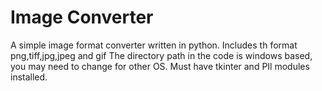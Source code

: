 # Image Converter
 A simple image format converter written in python.
Includes th format png,tiff,jpg,jpeg and gif
The directory path in the code is windows based, you may need to change for other OS.
Must have tkinter and PIl modules installed.
